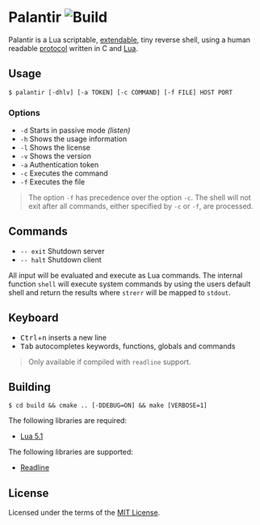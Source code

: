 # Palantir ![Build](https://img.shields.io/travis/cuhsat/palantir.svg)
Palantir is a Lua scriptable, [extendable](doc/palantir.md), tiny reverse 
shell, using a human readable [protocol](doc/protocol.md) written in C and 
[Lua](https://www.lua.org).

## Usage
```
$ palantir [-dhlv] [-a TOKEN] [-c COMMAND] [-f FILE] HOST PORT
```

### Options
* `-d` Starts in passive mode _(listen)_
* `-h` Shows the usage information
* `-l` Shows the license
* `-v` Shows the version
* `-a` Authentication token
* `-c` Executes the command
* `-f` Executes the file

> The option `-f` has precedence over the option `-c`. The shell will not exit 
> after all commands, either specified by `-c` or `-f`, are processed.

## Commands
* `-- exit` Shutdown server
* `-- halt` Shutdown client

All input will be evaluated and execute as Lua commands. The internal function
`shell` will execute system commands by using the users default shell and 
return the results where `strerr` will be mapped to `stdout`.

## Keyboard
* <kbd>Ctrl</kbd>+<kbd>n</kbd> inserts a new line
* <kbd>Tab</kbd> autocompletes keywords, functions, globals and commands

> Only available if compiled with `readline` support.

## Building
```
$ cd build && cmake .. [-DDEBUG=ON] && make [VERBOSE=1]
```

The following libraries are required:
* [Lua 5.1](https://www.lua.org)

The following libraries are supported:
* [Readline](https://cnswww.cns.cwru.edu/php/chet/readline/rltop.html)

## License
Licensed under the terms of the [MIT License](LICENSE).
